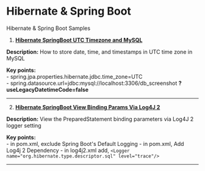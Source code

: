 # Hibernate & Spring Boot

Hibernate & Spring Boot Samples

1. **[Hibernate SpringBoot UTC Timezone and MySQL](https://github.com/AnghelLeonard/Hibernate/tree/master/HibernateSpringBootUTCTimezone)**

**Description:** How to store date, time, and timestamps in UTC time zone in MySQL

**Key points:**\
     - spring.jpa.properties.hibernate.jdbc.time_zone=UTC\
     - spring.datasource.url=jdbc:mysql://localhost:3306/db_screenshot **?useLegacyDatetimeCode=false**
     
-----------------------------------------------------------------------------------------------------------------------    

2. **[Hibernate SpringBoot View Binding Params Via Log4J 2](https://github.com/AnghelLeonard/Hibernate/tree/master/HibernateSpringBootUTCTimezone)**

**Description:** View the PreparedStatement binding parameters via Log4J 2 logger setting

**Key points:**\
     - in pom.xml, exclude Spring Boot's Default Logging
     - in pom.xml, Add Log4j 2 Dependency
     - in log4j2.xml add, `<Logger name="org.hibernate.type.descriptor.sql" level="trace"/>`
   
-----------------------------------------------------------------------------------------------------------------------    
